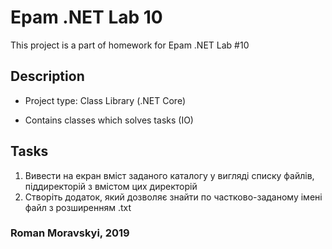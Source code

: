 # Epam .NET Lab 10

This project is a part of homework for Epam .NET Lab #10

## Description

- Project type: Class Library (.NET Core)

- Contains classes which solves tasks (IO)

## Tasks
1. Вивести на екран вміст заданого каталогу у вигляді списку файлів, піддиректорій з вмістом цих
директорій
2. Створіть додаток, який дозволяє знайти по частково-заданому імені файл з розширенням .txt

### Roman Moravskyi, 2019
